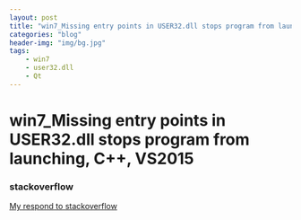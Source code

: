 ```yaml
---
layout: post
title: "win7_Missing entry points in USER32.dll stops program from launching, C++, VS2015"
categories: "blog"
header-img: "img/bg.jpg"
tags:
    - win7
    - user32.dll
    - Qt
---
```


# win7_Missing entry points in USER32.dll stops program from launching, C++, VS2015

### stackoverflow
[My respond to stackoverflow](https://stackoverflow.com/questions/40365627/missing-entry-points-in-user32-dll-stops-program-from-launching-c-vs2015/55412941#55412941)
